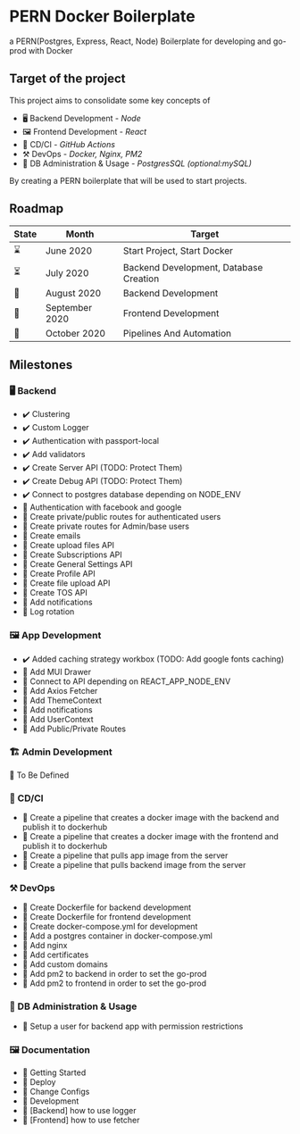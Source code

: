 # PERN Docker Boilerplate
a PERN(Postgres, Express, React, Node) Boilerplate for developing and go-prod with Docker

## Target of the project
This project aims to consolidate some key concepts of 
* 🖥️ Backend Development - _Node_
* 🖼️ Frontend Development - _React_
* 🔄 CD/CI - _GitHub Actions_
* ⚒️ DevOps - _Docker, Nginx, PM2_
* 🐘 DB Administration & Usage - _PostgresSQL (optional:mySQL)_

By creating a PERN boilerplate that will be used to start projects.

## Roadmap

| State | Month              | Target                                       |
|-------|--------------------|----------------------------------------------|
| ⌛     | June 2020         | Start Project, Start Docker                  |
| ⏳     | July 2020         | Backend Development, Database Creation       |
| 🔮    | August 2020        | Backend Development                         |
| 🔮    | September 2020     | Frontend Development                        |
| 🔮    | October 2020        | Pipelines And Automation                   |

## Milestones
### 🖥️ Backend
* ✔️ Clustering 
* ✔️ Custom Logger
* ✔️ Authentication with passport-local
* ✔️ Add validators
* ✔️ Create Server API (TODO: Protect Them)
* ✔️ Create Debug API (TODO: Protect Them)
* ✔️ Connect to postgres database depending on NODE_ENV
* 📝 Authentication with facebook and google
* 📝 Create private/public routes for authenticated users
* 📝 Create private routes for Admin/base users
* 📝 Create emails
* 📝 Create upload files API
* 📝 Create Subscriptions API
* 📝 Create General Settings API
* 📝 Create Profile API
* 📝 Create file upload API
* 📝 Create TOS API
* 📝 Add notifications
* 📝 Log rotation

### 🖼️ App Development
* ✔️ Added caching strategy workbox (TODO: Add google fonts caching)
* 📝 Add MUI Drawer
* 📝 Connect to API depending on REACT_APP_NODE_ENV
* 📝 Add Axios Fetcher
* 📝 Add ThemeContext
* 📝 Add notifications
* 📝 Add UserContext
* 📝 Add Public/Private Routes

### 🏗️ Admin Development
🚧 To Be Defined

### 🔄 CD/CI
* 📝 Create a pipeline that creates a docker image with the  backend and publish it to dockerhub
* 📝 Create a pipeline that creates a docker image with the  frontend and publish it to dockerhub
* 📝 Create a pipeline that pulls app image from the server
* 📝 Create a pipeline that pulls backend image from the server

### ⚒️ DevOps
* 📝 Create Dockerfile for backend development 
* 📝 Create Dockerfile for frontend development
* 📝 Create docker-compose.yml for development 
* 📝 Add a postgres container in docker-compose.yml
* 📝 Add nginx
* 📝 Add certificates
* 📝 Add custom domains
* 📝 Add pm2 to backend in order to set the go-prod
* 📝 Add pm2 to frontend in order to set the go-prod

### 🐘 DB Administration & Usage
* 📝 Setup a user for backend app with permission restrictions


### 🖼️ Documentation
* 📝 Getting Started
* 📝 Deploy
* 📝 Change Configs
* 📝 Development
* 📝 [Backend] how to use logger
* 📝 [Frontend] how to use fetcher
